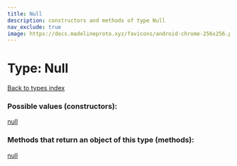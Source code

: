 ```yaml
---
title: Null
description: constructors and methods of type Null
nav_exclude: true
image: https://docs.madelineproto.xyz/favicons/android-chrome-256x256.png
---
```

# Type: Null
[Back to types index](index.md)



### Possible values (constructors):

[null](../constructors/null.md)  



### Methods that return an object of this type (methods):



[null](../constructors/null.md)  


